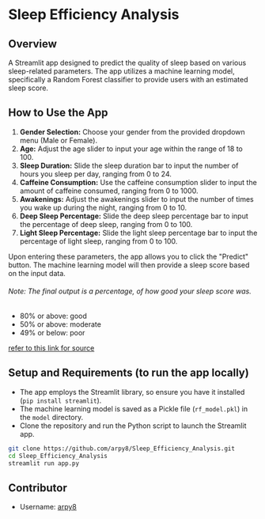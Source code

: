 # Sleep Efficiency Analysis

## Overview
A Streamlit app designed to predict the quality of sleep based on various sleep-related parameters. The app utilizes a machine learning model, specifically a Random Forest classifier to provide users with an estimated sleep score.

## How to Use the App
1. **Gender Selection:** Choose your gender from the provided dropdown menu (Male or Female).
2. **Age:** Adjust the age slider to input your age within the range of 18 to 100.
3. **Sleep Duration:** Slide the sleep duration bar to input the number of hours you sleep per day, ranging from 0 to 24.
4. **Caffeine Consumption:** Use the caffeine consumption slider to input the amount of caffeine consumed, ranging from 0 to 1000.
5. **Awakenings:** Adjust the awakenings slider to input the number of times you wake up during the night, ranging from 0 to 10.
6. **Deep Sleep Percentage:** Slide the deep sleep percentage bar to input the percentage of deep sleep, ranging from 0 to 100.
7. **Light Sleep Percentage:** Slide the light sleep percentage bar to input the percentage of light sleep, ranging from 0 to 100.

Upon entering these parameters, the app allows you to click the "Predict" button. The machine learning model will then provide a sleep score based on the input data.

###### Note: The final output is a percentage, of how good your sleep score was.
- 80% or above: good
- 50% or above: moderate
- 49% or below: poor

[refer to this link for source ](https://www.firstbeat.com/en/blog/a-good-nights-sleep-what-does-it-mean/#:~:text=Sleep%20score%20100%20means%20your,amount%20and%20quality%20of%20sleep.) 

## Setup and Requirements (to run the app locally)
- The app employs the Streamlit library, so ensure you have it installed (`pip install streamlit`).
- The machine learning model is saved as a Pickle file (`rf_model.pkl`) in the `model` directory.
- Clone the repository and run the Python script to launch the Streamlit app.

```bash
git clone https://github.com/arpy8/Sleep_Efficiency_Analysis.git
cd Sleep_Efficiency_Analysis
streamlit run app.py
```

## Contributor
- Username: [arpy8](https://github.com/arpy8)
